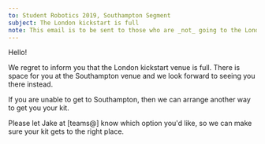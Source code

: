 ```yaml
---
to: Student Robotics 2019, Southampton Segment
subject: The London kickstart is full
note: This email is to be sent to those who are _not_ going to the London kickstart.
---
```


Hello!


We regret to inform you that the London kickstart venue is full. There is space for you at the Southampton venue and we look forward to seeing you there instead.

If you are unable to get to Southampton, then we can arrange another way to get you your kit.

Please let Jake at [teams@] know which option you'd like, so we can make sure your kit gets to the right place.
